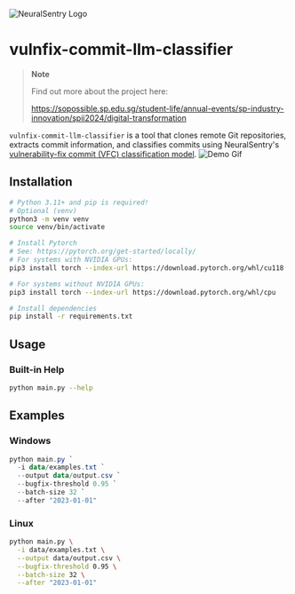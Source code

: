 ![NeuralSentry Logo](.github/img/neuralsentry-full-light.png)

# vulnfix-commit-llm-classifier

> **Note**
> 
> Find out more about the project here:
> 
> https://sopossible.sp.edu.sg/student-life/annual-events/sp-industry-innovation/spii2024/digital-transformation

`vulnfix-commit-llm-classifier` is a tool that clones remote Git repositories, extracts commit information, and classifies commits using NeuralSentry's [vulnerability-fix commit (VFC) classification model](https://huggingface.co/neuralsentry/vulnfixClassification-StarEncoder-DCM-Balanced).
![Demo Gif](.github/img/demo.gif)

## Installation

```bash
# Python 3.11+ and pip is required!
# Optional (venv)
python3 -m venv venv
source venv/bin/activate

# Install Pytorch
# See: https://pytorch.org/get-started/locally/
# For systems with NVIDIA GPUs:
pip3 install torch --index-url https://download.pytorch.org/whl/cu118

# For systems without NVIDIA GPUs:
pip3 install torch --index-url https://download.pytorch.org/whl/cpu

# Install dependencies
pip install -r requirements.txt
```

## Usage

### Built-in Help

```bash
python main.py --help
```

## Examples

### Windows

```ps1
python main.py `
  -i data/examples.txt `
  --output data/output.csv `
  --bugfix-threshold 0.95 `
  --batch-size 32 `
  --after "2023-01-01"
```

### Linux

```bash
python main.py \
  -i data/examples.txt \
  --output data/output.csv \
  --bugfix-threshold 0.95 \
  --batch-size 32 \
  --after "2023-01-01"
```
